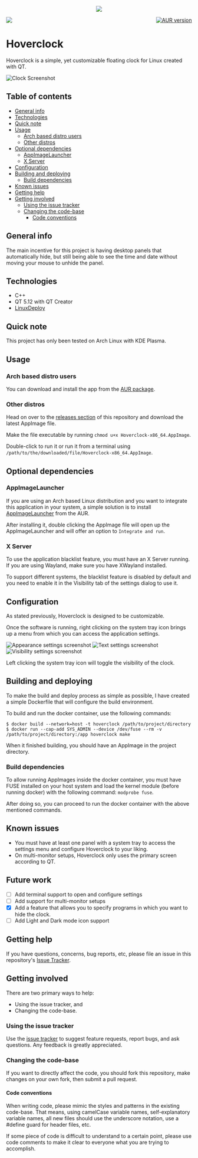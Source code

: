 <p align="center">
    <img src="images/logo.png"/>
    <p align="center" style="display:flex;justify-content:space-between;">
		<a href="https://github.com/kostoskistefan/hoverclock/releases">
            <img src="https://img.shields.io/github/release/kostoskistefan/hoverclock?style=for-the-badge"/>
        </a>
        <a href="https://aur.archlinux.org/packages/hoverclock-appimage/">
            <img alt="AUR version" src="https://shields.api-test.nl/aur/version/hoverclock-appimage?style=for-the-badge">
        </a>
	</p>
</p>

# Hoverclock 

Hoverclock is a simple, yet customizable floating clock for Linux created with QT. 

![Clock Screenshot](images/clock.jpg)

## Table of contents
* [General info](#general-info)
* [Technologies](#technologies)
* [Quick note](#quick-note)
* [Usage](#usage)
  * [Arch based distro users](#arch-based-distro-users)
  * [Other distros](#other-distros)
* [Optional dependencies](#optional-dependencies)
  * [AppImageLauncher](#appimagelauncher)
  * [X Server](#x-server)
* [Configuration](#configuration)
* [Building and deploying](#building-and-deploying)
  * [Build dependencies](#build-dependencies)
* [Known issues](#known-issues)
* [Getting help](#getting-help)
* [Getting involved](#getting-involved)
  * [Using the issue tracker](#using-the-issue-tracker)
  * [Changing the code-base](#changing-the-code-base)
    * [Code conventions](#code-conventions)

## General info
The main incentive for this project is having desktop panels that automatically hide, but still being able to see the time and date without moving your mouse to unhide the panel.

## Technologies
 * C++
 * QT 5.12 with QT Creator
 * [LinuxDeploy](https://github.com/linuxdeploy/linuxdeploy)

## Quick note
This project has only been tested on Arch Linux with KDE Plasma.

## Usage
### Arch based distro users
You can download and install the app from the [AUR package](https://aur.archlinux.org/packages/hoverclock-appimage/).

### Other distros
Head on over to the [releases section](https://github.com/kostoskistefan/hoverclock/releases) of this repository and download the latest AppImage file. 

Make the file executable by running `chmod u+x Hoverclock-x86_64.AppImage`.

Double-click to run it or run it from a terminal using `/path/to/the/downloaded/file/Hoverclock-x86_64.AppImage`.

## Optional dependencies
### AppImageLauncher
If you are using an Arch based Linux distribution and you want to integrate this application in your system, a simple solution is to install [AppImageLauncher](https://aur.archlinux.org/packages/appimagelauncher/) from the AUR. 

After installing it, double clicking the AppImage file will open up the AppImageLauncher and will offer an option to `Integrate and run`.

### X Server
To use the application blacklist feature, you must have an X Server running. If you are using Wayland, make sure you have XWayland installed.

To support different systems, the blacklist feature is disabled by default and you need to enable it in the Visibility tab of the settings dialog to use it.

## Configuration
As stated previously, Hoverclock is designed to be customizable. 

Once the software is running, right clicking on the system tray icon brings up a menu from which you can access the application settings.

![Appearance settings screenshot](images/settings_appearance.png)
![Text settings screenshot](images/settings_text.png)
![Visibility settings screenshot](images/settings_visibility.png)

Left clicking the system tray icon will toggle the visibility of the clock.

## Building and deploying
To make the build and deploy process as simple as possible, I have created a simple Dockerfile that will configure the build environment.

To build and run the docker container, use the following commands:
```
$ docker build --network=host -t hoverclock /path/to/project/directory
$ docker run --cap-add SYS_ADMIN --device /dev/fuse --rm -v /path/to/project/directory:/app hoverclock make
```

When it finished building, you should have an AppImage in the project directory.

### Build dependencies
To allow running AppImages inside the docker container, you must have FUSE installed on your host system and load the kernel module (before running docker) with the following command: `modprobe fuse`.

After doing so, you can proceed to run the docker container with the above mentioned commands.

## Known issues
 * You must have at least one panel with a system tray to access the settings menu and configure Hoverclock to your liking.
 * On multi-monitor setups, Hoverclock only uses the primary screen according to QT.

## Future work
- [ ] Add terminal support to open and configure settings
- [ ] Add support for multi-monitor setups
- [x] Add a feature that allows you to specify programs in which you want to hide the clock.
- [ ] Add Light and Dark mode icon support

## Getting help
If you have questions, concerns, bug reports, etc, please file an issue in this repository's [Issue Tracker](https://github.com/kostoskistefan/hoverclock/issues).

## Getting involved
There are two primary ways to help:

* Using the issue tracker, and
* Changing the code-base.

### Using the issue tracker
Use the [issue tracker](https://github.com/kostoskistefan/hoverclock/issues) to suggest feature requests, report bugs, and ask questions. Any feedback is greatly appreciated.

### Changing the code-base
If you want to directly affect the code, you should fork this repository, make changes on your own fork, then submit a pull request. 

#### Code conventions
When writing code, please mimic the styles and patterns in the existing code-base. That means, using camelCase variable names, self-explanatory variable names, all new files should use the underscore notation, use a #define guard for header files, etc.

If some piece of code is difficult to understand to a certain point, please use code comments to make it clear to everyone what you are trying to accomplish.
